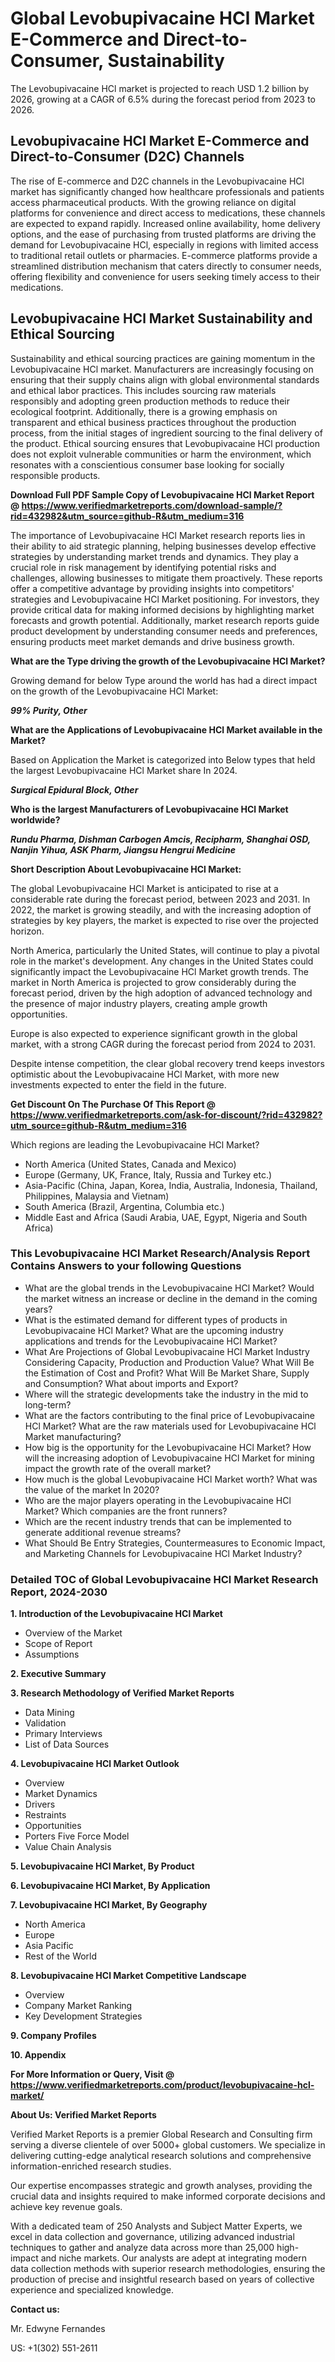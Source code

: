 <h1>Global Levobupivacaine HCl Market E-Commerce and Direct-to-Consumer, Sustainability</h1><p class=""><p>The Levobupivacaine HCl market is projected to reach USD 1.2 billion by 2026, growing at a CAGR of 6.5% during the forecast period from 2023 to 2026.</p><h2>Levobupivacaine HCl Market E-Commerce and Direct-to-Consumer (D2C) Channels</h2><p>The rise of E-commerce and D2C channels in the Levobupivacaine HCl market has significantly changed how healthcare professionals and patients access pharmaceutical products. With the growing reliance on digital platforms for convenience and direct access to medications, these channels are expected to expand rapidly. Increased online availability, home delivery options, and the ease of purchasing from trusted platforms are driving the demand for Levobupivacaine HCl, especially in regions with limited access to traditional retail outlets or pharmacies. E-commerce platforms provide a streamlined distribution mechanism that caters directly to consumer needs, offering flexibility and convenience for users seeking timely access to their medications.</p><h2>Levobupivacaine HCl Market Sustainability and Ethical Sourcing</h2><p>Sustainability and ethical sourcing practices are gaining momentum in the Levobupivacaine HCl market. Manufacturers are increasingly focusing on ensuring that their supply chains align with global environmental standards and ethical labor practices. This includes sourcing raw materials responsibly and adopting green production methods to reduce their ecological footprint. Additionally, there is a growing emphasis on transparent and ethical business practices throughout the production process, from the initial stages of ingredient sourcing to the final delivery of the product. Ethical sourcing ensures that Levobupivacaine HCl production does not exploit vulnerable communities or harm the environment, which resonates with a conscientious consumer base looking for socially responsible products.</p></p><p class=""><strong>Download Full PDF Sample Copy of Levobupivacaine HCl Market Report @ <a href="https://www.verifiedmarketreports.com/download-sample/?rid=432982&utm_source=github-R&utm_medium=316" target="_blank">https://www.verifiedmarketreports.com/download-sample/?rid=432982&utm_source=github-R&utm_medium=316</a></strong></p><p>The importance of&nbsp;Levobupivacaine HCl Market research reports lies in their ability to aid strategic planning, helping businesses develop effective strategies by understanding market trends and dynamics. They play a crucial role in risk management by identifying potential risks and challenges, allowing businesses to mitigate them proactively. These reports offer a competitive advantage by providing insights into competitors' strategies and Levobupivacaine HCl Market positioning. For investors, they provide critical data for making informed decisions by highlighting market forecasts and growth potential. Additionally, market research reports guide product development by understanding consumer needs and preferences, ensuring products meet market demands and drive business growth.</p><p><strong>What are the&nbsp;Type driving the growth of the Levobupivacaine HCl Market?</strong></p><p id="" class="">Growing demand for below Type around the world has had a direct impact on the growth of the Levobupivacaine HCl Market:</p><p class=""><em><strong>99% Purity, Other</strong></em></p><p class=""><strong>What are the&nbsp;Applications&nbsp;of Levobupivacaine HCl Market available in the Market?</strong></p><p id="" class="">Based on Application the Market is categorized into Below types that held the largest Levobupivacaine HCl Market share In 2024.</p><p class=""><em><strong>Surgical Epidural Block, Other</strong></em></p><p class=""><strong>Who is the largest Manufacturers of Levobupivacaine HCl Market worldwide?</strong></p><p><em><strong>Rundu Pharma, Dishman Carbogen Amcis, Recipharm, Shanghai OSD, Nanjin Yihua, ASK Pharm, Jiangsu Hengrui Medicine</strong></em></p><p id="" class=""><strong>Short Description About Levobupivacaine HCl Market:</strong></p><p>The global Levobupivacaine HCl Market is anticipated to rise at a considerable rate during the forecast period, between 2023 and 2031. In 2022, the market is growing steadily, and with the increasing adoption of strategies by key players, the market is expected to rise over the projected horizon.</p><p>North America, particularly the United States, will continue to play a pivotal role in the market's development. Any changes in the United States could significantly impact the Levobupivacaine HCl Market growth trends. The market in North America is projected to grow considerably during the forecast period, driven by the high adoption of advanced technology and the presence of major industry players, creating ample growth opportunities.</p><p>Europe is also expected to experience significant growth in the global market, with a strong CAGR during the forecast period from 2024 to 2031.</p><p>Despite intense competition, the clear global recovery trend keeps investors optimistic about the Levobupivacaine HCl Market, with more new investments expected to enter the field in the future.</p><p id="" class=""><strong>Get Discount On The Purchase Of This Report @ <a href="https://www.verifiedmarketreports.com/ask-for-discount/?rid=432982?utm_source=github-R&utm_medium=316" target="_blank">https://www.verifiedmarketreports.com/ask-for-discount/?rid=432982?utm_source=github-R&utm_medium=316</a></strong></p><p class="">Which regions are leading the Levobupivacaine HCl Market?</p><ul><li>North America (United States, Canada and Mexico)</li><li>Europe (Germany, UK, France, Italy, Russia and Turkey etc.)</li><li>Asia-Pacific (China, Japan, Korea, India, Australia, Indonesia, Thailand, Philippines, Malaysia and Vietnam)</li><li>South America (Brazil, Argentina, Columbia etc.)</li><li>Middle East and Africa (Saudi Arabia, UAE, Egypt, Nigeria and South Africa)</li></ul><h3 id="" class="">This Levobupivacaine HCl Market Research/Analysis Report Contains Answers to your following Questions</h3><ul><li>What are the global trends in the Levobupivacaine HCl Market? Would the market witness an increase or decline in the demand in the coming years?</li><li>What is the estimated demand for different types of products in Levobupivacaine HCl Market? What are the upcoming industry applications and trends for the Levobupivacaine HCl Market?</li><li>What Are Projections of Global Levobupivacaine HCl Market Industry Considering Capacity, Production and Production Value? What Will Be the Estimation of Cost and Profit? What Will Be Market Share, Supply and Consumption? What about imports and Export?</li><li>Where will the strategic developments take the industry in the mid to long-term?</li><li>What are the factors contributing to the final price of Levobupivacaine HCl Market? What are the raw materials used for Levobupivacaine HCl Market manufacturing?</li><li>How big is the opportunity for the Levobupivacaine HCl Market? How will the increasing adoption of Levobupivacaine HCl Market for mining impact the growth rate of the overall market?</li><li>How much is the global Levobupivacaine HCl Market worth? What was the value of the market In 2020?</li><li>Who are the major players operating in the Levobupivacaine HCl Market? Which companies are the front runners?</li><li>Which are the recent industry trends that can be implemented to generate additional revenue streams?</li><li>What Should Be Entry Strategies, Countermeasures to Economic Impact, and Marketing Channels for Levobupivacaine HCl Market Industry?</li></ul><h3 id="" class="">Detailed TOC of Global Levobupivacaine HCl Market Research Report, 2024-2030</h3><p id="" class=""><strong>1. Introduction of the Levobupivacaine HCl Market</strong></p><ul><li>Overview of the Market</li><li>Scope of Report</li><li>Assumptions</li></ul><p id="" class=""><strong>2. Executive Summary</strong></p><p id="" class=""><strong>3. Research Methodology of Verified Market Reports</strong></p><ul><li>Data Mining</li><li>Validation</li><li>Primary Interviews</li><li>List of Data Sources</li></ul><p id="" class=""><strong>4. Levobupivacaine HCl Market Outlook</strong></p><ul><li>Overview</li><li>Market Dynamics</li><li>Drivers</li><li>Restraints</li><li>Opportunities</li><li>Porters Five Force Model</li><li>Value Chain Analysis</li></ul><p id="" class=""><strong>5. Levobupivacaine HCl Market, By Product</strong></p><p id="" class=""><strong>6. Levobupivacaine HCl Market, By Application</strong></p><p id="" class=""><strong>7. Levobupivacaine HCl Market, By Geography</strong></p><ul><li>North America</li><li>Europe</li><li>Asia Pacific</li><li>Rest of the World</li></ul><p id="" class=""><strong>8. Levobupivacaine HCl Market Competitive Landscape</strong></p><ul><li>Overview</li><li>Company Market Ranking</li><li>Key Development Strategies</li></ul><p id="" class=""><strong>9. Company Profiles</strong></p><p id="" class=""><strong>10. Appendix</strong></p><p id="" class=""><strong>For More Information or Query, Visit @ <a href="https://www.verifiedmarketreports.com/product/levobupivacaine-hcl-market/" target="_blank">https://www.verifiedmarketreports.com/product/levobupivacaine-hcl-market/</a></strong></p><p id="" class=""><strong>About Us: Verified Market Reports</strong></p><p id="" class="">Verified Market Reports is a premier Global Research and Consulting firm serving a diverse clientele of over 5000+ global customers. We specialize in delivering cutting-edge analytical research solutions and comprehensive information-enriched research studies.</p><p id="" class="">Our expertise encompasses strategic and growth analyses, providing the crucial data and insights required to make informed corporate decisions and achieve key revenue goals.</p><p id="" class="">With a dedicated team of 250 Analysts and Subject Matter Experts, we excel in data collection and governance, utilizing advanced industrial techniques to gather and analyze data across more than 25,000 high-impact and niche markets. Our analysts are adept at integrating modern data collection methods with superior research methodologies, ensuring the production of precise and insightful research based on years of collective experience and specialized knowledge.</p><p id="" class=""><strong>Contact us:</strong></p><p id="" class="">Mr. Edwyne Fernandes</p><p id="" class="">US: +1(302) 551-2611</p>